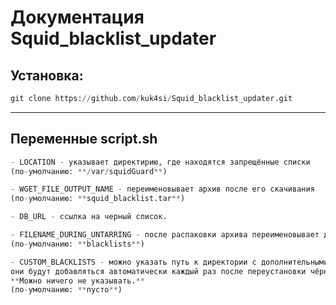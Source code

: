 # Документация Squid_blacklist_updater

## Установка:
```python
git clone https://github.com/kuk4si/Squid_blacklist_updater.git
```
___

## Переменные script.sh

```python
- LOCATION - указывает директирию, где находятся запрещённые списки
(по-умолчанию: **/var/squidGuard**)
```

```python
- WGET_FILE_OUTPUT_NAME - переименовывает архив после его скачивания
(по-умолчанию: **squid_blacklist.tar**)
```

```python
- DB_URL - ссылка на черный список.
```

```python
- FILENAME_DURING_UNTARRING - после распаковки архива переименовывает директорию в указанное название
(по-умолчанию: **blacklists**)
```

```python
- CUSTOM_BLACKLISTS - можно указать путь к директории с дополнительными списками, 
они будут добавляться автоматически каждый раз после переустановки чёрного списка.
**Можно ничего не указывать.**
(по-умолчанию: **пусто**)

```
